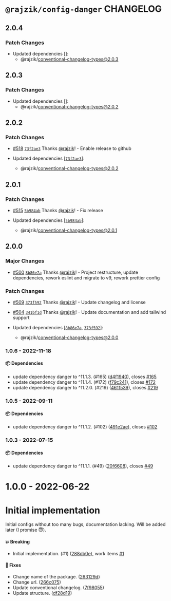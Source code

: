 # `@rajzik/config-danger` CHANGELOG

## 2.0.4

### Patch Changes

- Updated dependencies []:
  - @rajzik/conventional-changelog-types@2.0.3

## 2.0.3

### Patch Changes

- Updated dependencies []:
  - @rajzik/conventional-changelog-types@2.0.2

## 2.0.2

### Patch Changes

- [#518](https://github.com/rajzik/configs/pull/518)
  [`73f2ae3`](https://github.com/rajzik/configs/commit/73f2ae32a4dfa4942de2139951854844fc050676)
  Thanks [@rajzik](https://github.com/rajzik)! - Enable release to github

- Updated dependencies
  [[`73f2ae3`](https://github.com/rajzik/configs/commit/73f2ae32a4dfa4942de2139951854844fc050676)]:
  - @rajzik/conventional-changelog-types@2.0.2

## 2.0.1

### Patch Changes

- [#515](https://github.com/rajzik/configs/pull/515)
  [`5b984ab`](https://github.com/rajzik/configs/commit/5b984ab35e86ff798a0386066db744044238bcc5)
  Thanks [@rajzik](https://github.com/rajzik)! - Fix release

- Updated dependencies
  [[`5b984ab`](https://github.com/rajzik/configs/commit/5b984ab35e86ff798a0386066db744044238bcc5)]:
  - @rajzik/conventional-changelog-types@2.0.1

## 2.0.0

### Major Changes

- [#500](https://github.com/rajzik/configs/pull/500)
  [`8b86e7a`](https://github.com/rajzik/configs/commit/8b86e7a917d52e284868316d259236d190ba8f3c)
  Thanks [@rajzik](https://github.com/rajzik)! - Project restructure, update
  dependencies, rework eslint and migrate to v9, rework prettier config

### Patch Changes

- [#509](https://github.com/rajzik/configs/pull/509)
  [`373f592`](https://github.com/rajzik/configs/commit/373f592cd7f5123d5f2f1ba3a6c6741b935414e6)
  Thanks [@rajzik](https://github.com/rajzik)! - Update changelog and license

- [#504](https://github.com/rajzik/configs/pull/504)
  [`341bf1d`](https://github.com/rajzik/configs/commit/341bf1d35b2b271514db0e0d4b2efe6a32ac0b37)
  Thanks [@rajzik](https://github.com/rajzik)! - Update documentation and add
  tailwind support

- Updated dependencies
  [[`8b86e7a`](https://github.com/rajzik/configs/commit/8b86e7a917d52e284868316d259236d190ba8f3c),
  [`373f592`](https://github.com/rajzik/configs/commit/373f592cd7f5123d5f2f1ba3a6c6741b935414e6)]:
  - @rajzik/conventional-changelog-types@2.0.0

### 1.0.6 - 2022-11-18

#### 📦 Dependencies

- update dependency danger to ^11.1.3. (#165)
  ([d4f1940](https://github.com/rajzik/configs/commit/d4f1940cee13dbe0edb4141baab2a5859557368a)),
  closes [#165](https://github.com/rajzik/configs/issues/165)
- update dependency danger to ^11.1.4. (#172)
  ([f79c241](https://github.com/rajzik/configs/commit/f79c24118a48b775247d35acf99eae308395674d)),
  closes [#172](https://github.com/rajzik/configs/issues/172)
- update dependency danger to ^11.2.0. (#219)
  ([461f539](https://github.com/rajzik/configs/commit/461f53935ca137fc331edfa8a89cd0e36cbe28a0)),
  closes [#219](https://github.com/rajzik/configs/issues/219)

### 1.0.5 - 2022-09-11

#### 📦 Dependencies

- update dependency danger to ^11.1.2. (#102)
  ([491e2ae](https://github.com/rajzik/configs/commit/491e2ae2fd36c4d382f82ad055cc1e0f25bb07a5)),
  closes [#102](https://github.com/rajzik/configs/issues/102)

### 1.0.3 - 2022-07-15

#### 📦 Dependencies

- update dependency danger to ^11.1.1. (#49)
  ([20f6608](https://github.com/rajzik/configs/commit/20f66084627c34e187ceceddc580989c0465031f)),
  closes [#49](https://github.com/rajzik/configs/issues/49)

# 1.0.0 - 2022-06-22

# Initial implementation

Initial configs without too many bugs, documentation lacking. Will be added
later (I promise 😇).

#### 💥 Breaking

- Initial implementation. (#1)
  ([288db0e](https://github.com/rajzik/configs/commit/288db0e500fd2c2a9d52a2e9d7570fa37099ab5e)),
  work items [#1](https://github.com/rajzik/configs/issues/1)

#### 🐞 Fixes

- Change name of the package.
  ([263129d](https://github.com/rajzik/configs/commit/263129d6c26f2832bcb75da4b5284a7ac71ca470))
- Change url.
  ([266c075](https://github.com/rajzik/configs/commit/266c0759f1837a2b6e763fddc9db38a544d21679))
- Update conventional changelog.
  ([7f98055](https://github.com/rajzik/configs/commit/7f980551f62bf3093dd14b703392bcbe048f8c7a))
- Update structure.
  ([df28d19](https://github.com/rajzik/configs/commit/df28d19a23c892dee09c07f80df2a56c428f7b7a))
